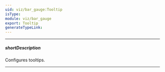 ```yaml
---
uid: viz/bar_gauge:Tooltip
isType: 
module: viz/bar_gauge
export: Tooltip
generateTypeLink: 
---
```

---
##### shortDescription
Configures tooltips.

---
